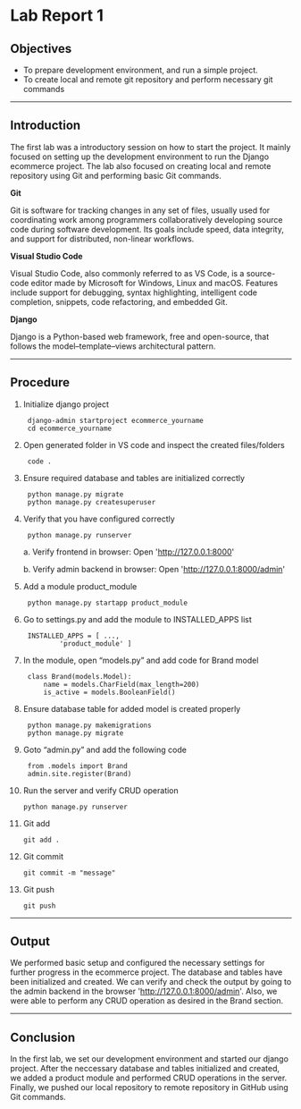# Lab Report 1

## Objectives

* To prepare development environment, and run a simple project.
* To create local and remote git repository and perform necessary git commands

***

## Introduction

The first lab was a introductory session on how to start the project. It mainly focused on setting up the development environment to run the Django ecommerce project. The lab also focused on creating local and remote repository using Git and performing basic Git commands.

**Git**

Git is software for tracking changes in any set of files, usually used for coordinating work among programmers collaboratively developing source code during software development. Its goals include speed, data integrity, and support for distributed, non-linear workflows.

**Visual Studio Code**

Visual Studio Code, also commonly referred to as VS Code, is a source-code editor made by Microsoft for Windows, Linux and macOS. Features include support for debugging, syntax highlighting, intelligent code completion, snippets, code refactoring, and embedded Git.

**Django**

Django is a Python-based web framework, free and open-source, that follows the model–template–views architectural pattern.

***

## Procedure

1. Initialize django project

        django-admin startproject ecommerce_yourname
        cd ecommerce_yourname

2. Open generated folder in VS code and inspect the created files/folders

        code .
3. Ensure required database and tables are initialized correctly

        python manage.py migrate
        python manage.py createsuperuser

4. Verify that you have configured correctly

        python manage.py runserver

    a. Verify frontend in browser: Open 'http://127.0.0.1:8000'

    b. Verify admin backend in browser: Open 'http://127.0.0.1:8000/admin'

5. Add a module product_module

        python manage.py startapp product_module

6. Go to settings.py and add the module to INSTALLED_APPS list

        INSTALLED_APPS = [ ...,
                'product_module' ]

7. In the module, open “models.py” and add code for Brand model

        class Brand(models.Model):
            name = models.CharField(max_length=200)
            is_active = models.BooleanField()

8. Ensure database table for added model is created properly

        python manage.py makemigrations
        python manage.py migrate

9. Goto “admin.py” and add the following code

        from .models import Brand
        admin.site.register(Brand)

10. Run the server and verify CRUD operation

        python manage.py runserver

11. Git add

        git add .

12. Git commit

        git commit -m "message"

13. Git push

        git push

***

## Output

We performed basic setup and configured the necessary settings for further progress in the ecommerce project. The database and tables have been initialized and created. We can verify and check the output by going to the admin backend in the browser 'http://127.0.0.1:8000/admin'. Also, we were able to perform any CRUD operation as desired in the Brand section.

***

## Conclusion

In the first lab, we set our development environment and started our django project. After the neccessary database and tables initialized and created, we added a product module and performed CRUD operations in the server. Finally, we pushed our local repository to remote repository in GitHub using Git commands.